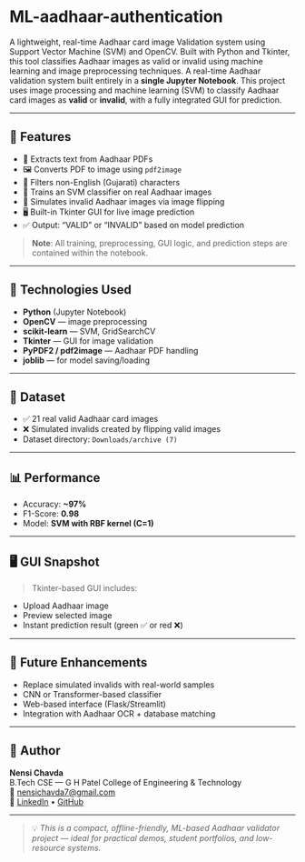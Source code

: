 # ML-aadhaar-authentication
A lightweight, real-time Aadhaar card image Validation system using Support Vector Machine (SVM) and OpenCV. Built with Python and Tkinter, this tool classifies Aadhaar images as valid or invalid using machine learning and image preprocessing techniques.
A real-time Aadhaar validation system built entirely in a **single Jupyter Notebook**. This project uses image processing and machine learning (SVM) to classify Aadhaar card images as **valid** or **invalid**, with a fully integrated GUI for prediction.

---

## 📌 Features

- 📄 Extracts text from Aadhaar PDFs
- 🖼️ Converts PDF to image using `pdf2image`
- 🧼 Filters non-English (Gujarati) characters
- 🧠 Trains an SVM classifier on real Aadhaar images
- 🧪 Simulates invalid Aadhaar images via image flipping
- 🖥️ Built-in Tkinter GUI for live image prediction
- ✅ Output: “VALID” or “INVALID” based on model prediction



> **Note**: All training, preprocessing, GUI logic, and prediction steps are contained within the notebook.

---

## 🧠 Technologies Used

- **Python** (Jupyter Notebook)
- **OpenCV** — image preprocessing
- **scikit-learn** — SVM, GridSearchCV
- **Tkinter** — GUI for image validation
- **PyPDF2 / pdf2image** — Aadhaar PDF handling
- **joblib** — for model saving/loading

---

## 🧪 Dataset

- ✅ 21 real valid Aadhaar card images
- ❌ Simulated invalids created by flipping valid images
- Dataset directory: `Downloads/archive (7)`

---

## 📊 Performance

- Accuracy: **~97%**
- F1-Score: **0.98**
- Model: **SVM with RBF kernel (C=1)**

---

## 🖥️ GUI Snapshot

> Tkinter-based GUI includes:
- Upload Aadhaar image
- Preview selected image
- Instant prediction result (green ✅ or red ❌)

---

## 🔮 Future Enhancements

- Replace simulated invalids with real-world samples
- CNN or Transformer-based classifier
- Web-based interface (Flask/Streamlit)
- Integration with Aadhaar OCR + database matching

---

## 👤 Author

**Nensi Chavda**  
B.Tech CSE  — G H Patel College of Engineering & Technology  
📧 nensichavda7@gmail.com  
🔗 [LinkedIn](https://www.linkedin.com/in/nensi-chavda-b7baa3253/) • [GitHub](https://github.com/Nensi7)

---

> 💡 *This is a compact, offline-friendly, ML-based Aadhaar validator project — ideal for practical demos, student portfolios, and low-resource systems.*


